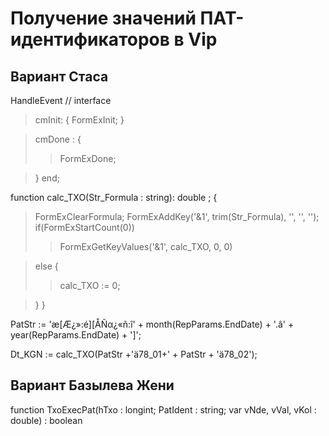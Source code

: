 # Получение значений ПАТ-идентификаторов в Vip #

## Вариант Стаса ##
HandleEvent // interface
> cmInit:  {
> FormExInit;
> }

> cmDone : {
> > FormExDone;

> }
end;

function calc\_TXO(Str\_Formula : string): double ;
{
> FormExClearFormula;
> FormExAddKey('&1', trim(Str\_Formula), '', '', '');
> if(FormExStartCount(0))
> > FormExGetKeyValues('&1', calc\_TXO, 0, 0)

> else
> {
> > calc\_TXO := 0;

> }
}

PatStr := 'æ[Æ¿»:é][ÅÑα¿«ñ:î' + month(RepParams.EndDate) + '.â' + year(RepParams.EndDate) + ']';

Dt\_KGN       := calc\_TXO(PatStr +'ä78\_01+' + PatStr + 'ä78\_02');


## Вариант Базылева Жени ##

function TxoExecPat(hTxo : longint; PatIdent : string; var vNde, vVal, vKol : double) : boolean